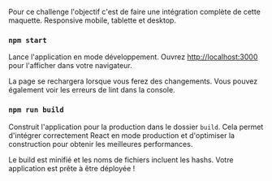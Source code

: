 Pour ce challenge l'objectif c'est de faire une intégration complète de cette maquette. Responsive mobile, tablette et desktop.

### `npm start`

Lance l'application en mode développement.
Ouvrez [http://localhost:3000](http://localhost:3000) pour l'afficher dans votre navigateur.

La page se rechargera lorsque vous ferez des changements.
Vous pouvez également voir les erreurs de lint dans la console.

### `npm run build`

Construit l'application pour la production dans le dossier `build`.
Cela permet d'intégrer correctement React en mode production et d'optimiser la construction pour obtenir les meilleures performances.

Le build est minifié et les noms de fichiers incluent les hashs.
Votre application est prête à être déployée !